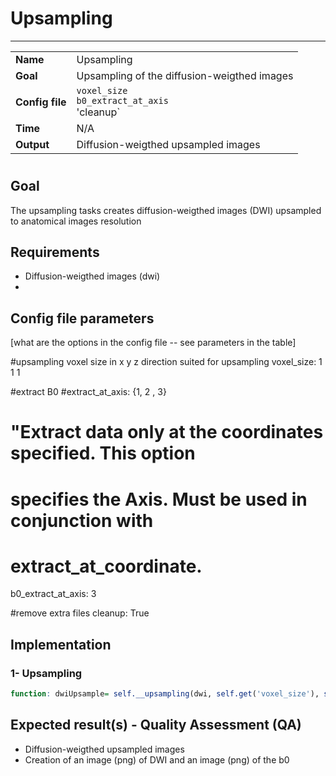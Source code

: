 # Upsampling
---

|                |                                                       |
|----------------|-------------------------------------------------------|
|**Name**        | Upsampling                                            |
|**Goal**        | Upsampling of the diffusion-weigthed images           |
|**Config file** | `voxel_size` <br />`b0_extract_at_axis`<br />'cleanup`|
|**Time**        | N/A                                                   |
|**Output**      | Diffusion-weigthed upsampled images                   |

# 

## Goal

The upsampling tasks creates diffusion-weigthed images (DWI) upsampled to anatomical images resolution

## Requirements

- Diffusion-weigthed images (dwi)
- 

## Config file parameters

[what are the options in the config file -- see parameters in the table]

#upsampling voxel size in x y z direction suited for upsampling
voxel_size: 1 1 1

#extract B0
#extract_at_axis: {1, 2 , 3}
#        "Extract data only at the coordinates specified. This option
#        specifies the Axis. Must be used in conjunction with
#        extract_at_coordinate.
b0_extract_at_axis: 3


#remove extra files
cleanup: True

## Implementation

### 1- Upsampling

```R
function: dwiUpsample= self.__upsampling(dwi, self.get('voxel_size'), self.buildName(dwi, "upsample"))
```

## Expected result(s) - Quality Assessment (QA)

- Diffusion-weigthed upsampled images
- Creation of an image (png) of DWI and an image (png) of the b0 

